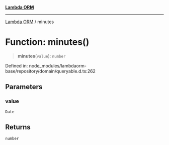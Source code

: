 [**Lambda ORM**](../README.md)

***

[Lambda ORM](../README.md) / minutes

# Function: minutes()

> **minutes**(`value`): `number`

Defined in: node\_modules/lambdaorm-base/repository/domain/queryable.d.ts:262

## Parameters

### value

`Date`

## Returns

`number`
